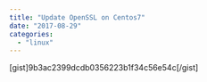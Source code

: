 ```yaml
---
title: "Update OpenSSL on Centos7"
date: "2017-08-29"
categories: 
  - "linux"
---
```


\[gist\]9b3ac2399dcdb0356223b1f34c56e54c\[/gist\]
